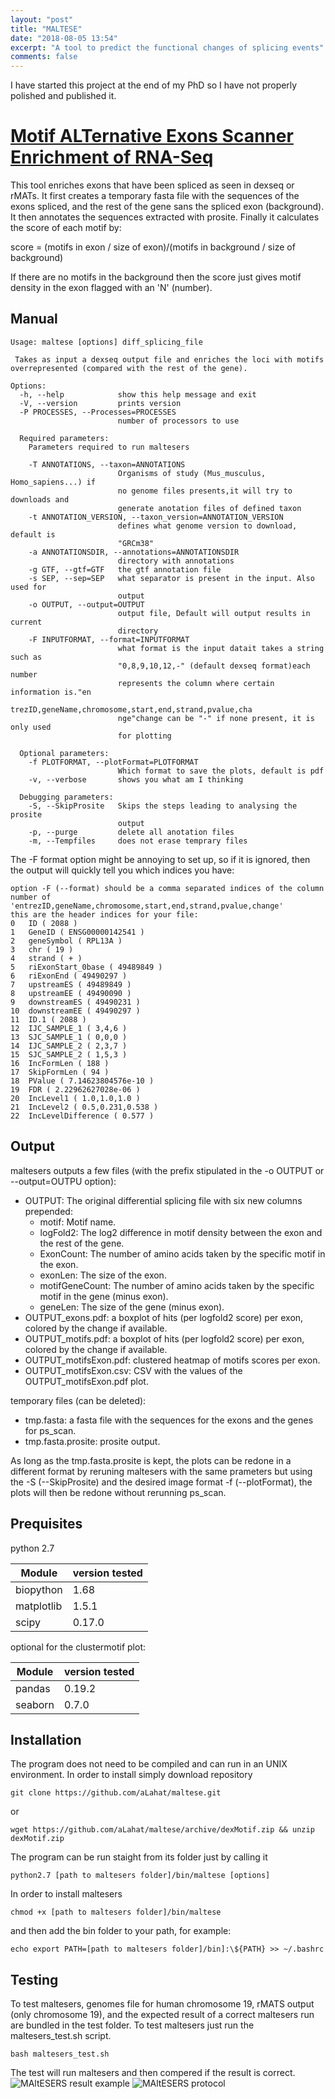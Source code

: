 ```yaml
---
layout: "post"
title: "MALTESE"
date: "2018-08-05 13:54"
excerpt: "A tool to predict the functional changes of splicing events"
comments: false
---
```


I have started this project at the end of my PhD so I have not properly polished and published it.

# [Motif ALTernative Exons Scanner Enrichment of RNA-Seq](https://github.com/DrAnomalocaris/maltese)

This tool enriches exons that have been spliced as seen in dexseq or rMATs.
It first creates a temporary fasta file with the sequences of the exons spliced, and the rest of the gene sans the spliced exon (background).
It then annotates the sequences extracted with prosite. Finally it calculates the score of each motif by:

score = (motifs in exon / size of exon)/(motifs in background / size of background)

If there are no motifs in the background then the score just gives motif density in the exon flagged with an 'N' (number).

## Manual
```
Usage: maltese [options] diff_splicing_file

 Takes as input a dexseq output file and enriches the loci with motifs
overrepresented (compared with the rest of the gene).

Options:
  -h, --help            show this help message and exit
  -V, --version         prints version
  -P PROCESSES, --Processes=PROCESSES
                        number of processors to use

  Required parameters:
    Parameters required to run maltesers

    -T ANNOTATIONS, --taxon=ANNOTATIONS
                        Organisms of study (Mus_musculus, Homo_sapiens...) if
                        no genome files presents,it will try to downloads and
                        generate anotation files of defined taxon
    -t ANNOTATION_VERSION, --taxon_version=ANNOTATION_VERSION
                        defines what genome version to download, default is
                        "GRCm38"
    -a ANNOTATIONSDIR, --annotations=ANNOTATIONSDIR
                        directory with annotations
    -g GTF, --gtf=GTF   the gtf annotation file
    -s SEP, --sep=SEP   what separator is present in the input. Also used for
                        output
    -o OUTPUT, --output=OUTPUT
                        output file, Default will output results in current
                        directory
    -F INPUTFORMAT, --format=INPUTFORMAT
                        what format is the input datait takes a string such as
                        "0,8,9,10,12,-" (default dexseq format)each number
                        represents the column where certain information is."en
                        trezID,geneName,chromosome,start,end,strand,pvalue,cha
                        nge"change can be "-" if none present, it is only used
                        for plotting

  Optional parameters:
    -f PLOTFORMAT, --plotFormat=PLOTFORMAT
                        Which format to save the plots, default is pdf
    -v, --verbose       shows you what am I thinking

  Debugging parameters:
    -S, --SkipProsite   Skips the steps leading to analysing the prosite
                        output
    -p, --purge         delete all anotation files
    -m, --Tempfiles     does not erase temprary files
```
The -F format option might be annoying to set up, so if it is ignored, then the output will quickly tell you which indices you have:

```
option -F (--format) should be a comma separated indices of the column number of 'entrezID,geneName,chromosome,start,end,strand,pvalue,change'
this are the header indices for your file:
0 	ID ( 2088 )
1 	GeneID ( ENSG00000142541 )
2 	geneSymbol ( RPL13A )
3 	chr ( 19 )
4 	strand ( + )
5 	riExonStart_0base ( 49489849 )
6 	riExonEnd ( 49490297 )
7 	upstreamES ( 49489849 )
8 	upstreamEE ( 49490090 )
9 	downstreamES ( 49490231 )
10 	downstreamEE ( 49490297 )
11 	ID.1 ( 2088 )
12 	IJC_SAMPLE_1 ( 3,4,6 )
13 	SJC_SAMPLE_1 ( 0,0,0 )
14 	IJC_SAMPLE_2 ( 2,3,7 )
15 	SJC_SAMPLE_2 ( 1,5,3 )
16 	IncFormLen ( 188 )
17 	SkipFormLen ( 94 )
18 	PValue ( 7.14623804576e-10 )
19 	FDR ( 2.22962627028e-06 )
20 	IncLevel1 ( 1.0,1.0,1.0 )
21 	IncLevel2 ( 0.5,0.231,0.538 )
22 	IncLevelDifference ( 0.577 )

```
## Output

maltesers outputs a few files (with the prefix stipulated in the -o OUTPUT or --output=OUTPU option):
- OUTPUT: The original differential splicing file with six new columns prepended:
  - motif: Motif name.
  - logFold2: The	log2 difference in motif density between the exon and the rest of the gene.
  - ExonCount: The number of amino acids taken by the specific motif in the exon.
  - exonLen: The size of the exon.
  - motifGeneCount: The number of amino acids taken by the specific motif in the gene (minus exon).
  - geneLen: The size of the gene (minus exon).
- OUTPUT_exons.pdf: a boxplot of hits (per logfold2 score) per exon, colored by the change if available.
- OUTPUT_motifs.pdf: a boxplot of hits (per logfold2 score) per exon, colored by the change if available.
- OUTPUT_motifsExon.pdf: clustered heatmap of motifs scores per exon.
- OUTPUT_motifsExon.csv: CSV with the values of the OUTPUT_motifsExon.pdf plot.

temporary files (can be deleted):
- tmp.fasta: a fasta file with the sequences for the exons and the genes for ps_scan.
- tmp.fasta.prosite: prosite output.

As long as the tmp.fasta.prosite is kept, the plots can be redone in a different format by reruning maltesers with the same prameters but using the -S (--SkipProsite) and the desired image format -f (--plotFormat), the plots will then be redone without rerunning ps_scan.


## Prequisites

python 2.7

Module | version tested
-------|---------------
biopython| 1.68
matplotlib|1.5.1
scipy|0.17.0

optional for the clustermotif plot:

Module | version tested
-------|---------------
pandas|0.19.2
seaborn|0.7.0

## Installation
The program does not need to be compiled and can run in an UNIX environment.
In order to install simply download repository
```
git clone https://github.com/aLahat/maltese.git

```
or
```
wget https://github.com/aLahat/maltese/archive/dexMotif.zip && unzip dexMotif.zip
```
The program can be run staight from its folder just by calling it 
```
python2.7 [path to maltesers folder]/bin/maltese [options]
```
In order to install maltesers
```
chmod +x [path to maltesers folder]/bin/maltese
```
and then add the bin folder to your path, for example:
```
echo export PATH=[path to maltesers folder]/bin]:\${PATH} >> ~/.bashrc
```
## Testing
To test maltesers, genomes file for human chromosome 19, rMATS output (only chromosome 19), and the expected result of a correct maltesers run are bundled in the test folder.
To test maltesers just run the maltesers_test.sh script.
```
bash maltesers_test.sh
```
The test will run maltesers and then compered if the result is correct.
![MAltESERS result example](/MAltESERS_Results.PNG)
![MAltESERS protocol](/MAltESERS_Protocol.PNG)



